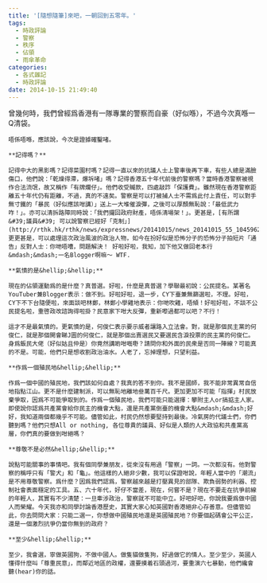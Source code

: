 ```yaml
---
title: '[隨想隨筆]來吧，一朝回到五零年。'
tags:
  - 時政評論
  - 警察
  - 秩序
  - 佔領
  - 雨傘革命
categories:
  - 各式雜記
  - 時政評論
date: 2014-10-15 21:49:40
---
```


曾幾何時，我們曾經爲香港有一隊專業的警察而自豪（好似喺），不過今次真喺一Q清袋。

	唔係唔喺，應該說，今次是證據確鑿啫。

	**記得嗎？**

	記得中大的黑影嗎？記得菜園村嗎？記得一直以來的抗議人士上警車後再下車，有些人總是滿臉傷口，他們說：「乾燥得滯，爆坼啫」嗎？記得香港五十年代前後的警察嗎？當時香港警察被視作合法流氓，故又稱作「有牌爛仔」。他們收受贓款，四處敲詐「保護費」。雖然現在香港警察距離五十年代仍有距離，不過，真的不遠矣。警察是可以打被捕人士不需爲此付上責任，可以對手無寸鐵的「暴民（好似應該咁講）」送上一大堆催淚彈，之後可以厚顏無恥說：「最低武力咋！」。亦可以清拆路障同時說：「我們攞回政府財產，唔係清場架！」。更甚是，[有所謂 &#39;議員&#39; 可以說警察已經好「克制」](http://rthk.hk/rthk/news/expressnews/20141015/news_20141015_55_1045962.htm)。更更甚是，可以處理這次政治風波的政治人物，如今在扮好似是恐怖分子的恐怖分子拍短片「通告」反對人士：你哋唔嘈，問題解決！ 好啦好啦，我知，加下他又做回老本行&mdash;&mdash;一名Blogger啊嘛〜 WTF.

	**氣憤的是&hellip;&hellip;**

	現在的佔領運動爲的是什麼？真普選。好啦，什麼是真普選？學聯最初說：公民提名。某著名YouTuber兼Blogger表示：做不到。好啦好啦，退一步，CY下臺兼無篩選啦，不理。好啦，CY下不下台隨便啦，來面談吧林鄭，林鄭小學雞地表示：你哋吹雞，唔傾！好啦好啦，不談不公民提名啦，重啓政改諮詢得啦掛？民意家下咁大反彈，重新嚟過都可以吧？不行！

	這才不是最氣憤的。更氣憤的是，何俊仁表示要示威者讓路入立法會。對，就是那個民主黨的何俊仁，就是那個開會睇J圖的何俊仁，就是那個出賣選民又要選民含淚投票的民主黨的何俊仁。身爲飯民大佬（好似姑且仲是）你竟然講啲咁嘅嘢？請問你和外面的民衆是否同一陣線？可能真的不是。可能，他們只是想收割政治油水。人老了，忘掉理想，只望利益。

	**作爲一個殖民地&hellip;&hellip;**

	作爲一個中國的殖民地，我們該如何自處？我真的答不到你。我不是國師，我不能非常異常自信地指點江山。更不是什麼建制派，可以無恥地離地叄萬百千尺。更加更加不可能「指揮」村民放棄爭取，因爲不可能爭取到的。作爲一個殖民地，我們可能只能選擇：攀附主人or搞掂主人家。即使說你認爲共產黨會給你民主的機會大點，還是共產黨倒臺的機會大點&mdash;&mdash;好好，我知道兩個都幾乎不可能。儘管如此，村民仍然想要堅持到最後。冷氣房的代議士們，你們聽到嗎？他們只想All or nothing, 各位尊貴的議員、好似是人類的人大政協和共產黨高層，你們真的要做到咁絕嗎？

	**尊敬不是必然&hellip;&hellip;**

	說點可能關事的事情吧。我有個同學兼朋友，從來沒有用過「警察」一詞。一次都沒有。他對警察的稱呼只有「警犬」和「龜」。他這樣的人絕非少數，我可以保證咁說，年輕人當中的「潮流」是不用尊敬警察。爲什麼？因爲我們認爲，警察越來越是打壓異見的部隊、欺負弱勢的利器、控制社會表面穩定的工具。五、六十年代，好仔不當差，現在，何嘗不是？現在不要走在抗爭前線的年輕人，其實有不少清楚：一旦牽涉政治，警察就不可能中立。好吧好吧，你說我要爲做中國人而榮耀。今天我亦和同學討論香港歷史，其實大家心知英國對香港絕非心存善意。但儘管如此，你去問問大家：只能二選一，你想做中國殖民地還是英國殖民地？你要個起碼會公平公正，還是一個激烈抗爭仍當你無到的政府？

	**至少&hellip;&hellip;**

	至少，我會選，寧做英國狗，不做中國人。做隻貓做隻狗，好過做它的情人。至少至少，英國人懂得什麼叫「尊重民意」，而鄰近地區的政權，還要摸着石頭過河，要重演六七暴動，他們纔會聽(hear)你的話。
